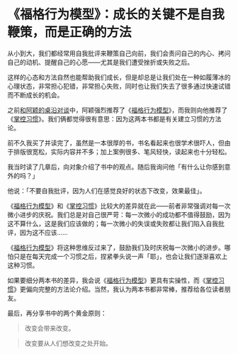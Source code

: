 # 《福格行为模型》：成长的关键不是自我鞭策，而是正确的方法

从小到大，我们都经常用自我批评来鞭策自己向前，我们会责问自己的内心、拷问自己的动机、提醒自己的心愿——尤其是我们遭受挫折或失败之后。

这样的心态和方法自然也能帮助我们成长，但是却总是让我们处在一种如履薄冰的心理状态，非常担心犯错，非常担心失败，同时也让我们失去了很多通过快速试错而不断成长的机会。

之前[和阿颖的桌沿对谈](https://deskside.zhubai.love/posts/2134538677261934592)中，阿颖强烈推荐了《[福格行为模型](https://www.douban.com/link2/?url=https%3A%2F%2Fbook.douban.com%2Fsubject%2F35594496%2F&query=%E7%A6%8F%E6%A0%BC%E8%A1%8C%E4%B8%BA%E6%A8%A1%E5%9E%8B&cat_id=1001&type=search&pos=0)》，而我则向他推荐了《[掌控习惯](https://www.douban.com/link2/?url=https%3A%2F%2Fbook.douban.com%2Fsubject%2F34326931%2F&query=%E6%8E%8C%E6%8E%A7%E4%B9%A0%E6%83%AF&cat_id=1001&type=search&pos=0)》。我们俩都觉得很有意思：因为这两本书都是有关建立习惯的方法论。

前不久我买了并读完了，虽然是一本很厚的书，书名看起来也很学术很吓人，但由于排版很宽松，实际内容并不多；加上案例很多、笔风轻快，读起来也十分轻松。

我当时读了几章后，向对象介绍了书中的观点。随后我询问他「有什么让你感到意外的吗？」

他说：「不要自我批评，因为人们在感觉良好的状态下改变，效果最佳」。

《[福格行为模型](https://www.douban.com/link2/?url=https%3A%2F%2Fbook.douban.com%2Fsubject%2F35594496%2F&query=%E7%A6%8F%E6%A0%BC%E8%A1%8C%E4%B8%BA%E6%A8%A1%E5%9E%8B&cat_id=1001&type=search&pos=0)》和《[掌控习惯](https://www.douban.com/link2/?url=https%3A%2F%2Fbook.douban.com%2Fsubject%2F34326931%2F&query=%E6%8E%8C%E6%8E%A7%E4%B9%A0%E6%83%AF&cat_id=1001&type=search&pos=0)》比较大的差异就在此——前者非常强调对每一次微小进步的庆祝。我们总是对自己很严苛：每一次微小的成功都不值得鼓励，因为这不算什么，这是我们应该做的；每一次微小的失误或失败都让我们陷入自我批评，因为这不应该……

《[福格行为模型](https://www.douban.com/link2/?url=https%3A%2F%2Fbook.douban.com%2Fsubject%2F35594496%2F&query=%E7%A6%8F%E6%A0%BC%E8%A1%8C%E4%B8%BA%E6%A8%A1%E5%9E%8B&cat_id=1001&type=search&pos=0)》将这种思维反过来了，鼓励我们及时庆祝每一次微小的进步。哪怕只是在每天完成一个习惯之后，捏紧拳头说一声「耶」，也会让我们逐渐喜欢上这种习惯。

如果要细分两本书的差异，我会说《[福格行为模型](https://www.douban.com/link2/?url=https%3A%2F%2Fbook.douban.com%2Fsubject%2F35594496%2F&query=%E7%A6%8F%E6%A0%BC%E8%A1%8C%E4%B8%BA%E6%A8%A1%E5%9E%8B&cat_id=1001&type=search&pos=0)》更具有实操性，而《[掌控习惯](https://www.douban.com/link2/?url=https%3A%2F%2Fbook.douban.com%2Fsubject%2F34326931%2F&query=%E6%8E%8C%E6%8E%A7%E4%B9%A0%E6%83%AF&cat_id=1001&type=search&pos=0)》更偏向完整的方法论介绍。当然，我认为两本书都非常棒，推荐给各位读者朋友。

最后，再分享书中的两个黄金原则：

> 改变会带来改变。
> 

> 改变要从人们想改变之处开始。